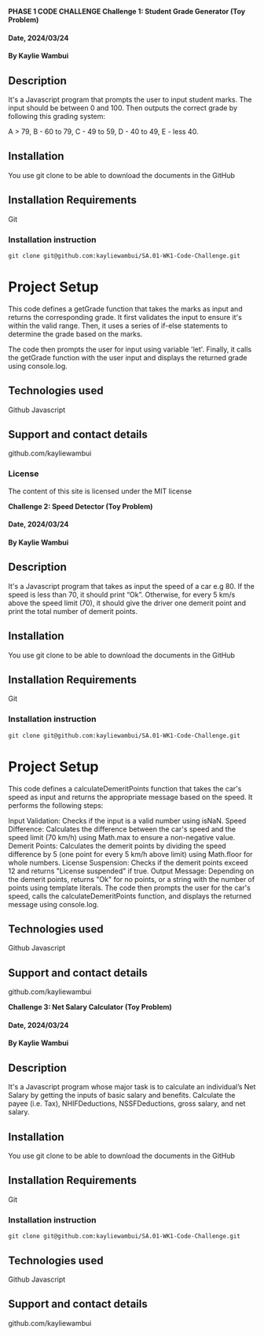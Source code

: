 **PHASE 1 CODE CHALLENGE
Challenge 1: Student Grade Generator (Toy Problem)**
#### Date, 2024/03/24

#### By Kaylie Wambui

## Description
It's a Javascript program that prompts the user to input student marks. The input should be between 0 and 100. Then outputs the correct grade by following this grading system: 

A > 79, B - 60 to 79, C -  49 to 59, D - 40 to 49, E - less 40.

## Installation
You use git clone to be able to download the documents in the GitHub

## Installation Requirements
Git

### Installation instruction
```
git clone git@github.com:kayliewambui/SA.01-WK1-Code-Challenge.git
```

# Project Setup
This code defines a getGrade function that takes the marks as input and returns the corresponding grade. It first validates the input to ensure it's within the valid range. Then, it uses a series of if-else statements to determine the grade based on the marks.

The code then prompts the user for input using variable 'let'. Finally, it calls the getGrade function with the user input and displays the returned grade using console.log.

## Technologies used
Github
Javascript

## Support and contact details
github.com/kayliewambui

### License
The content of this site is licensed under the MIT license

**Challenge 2: Speed Detector (Toy Problem)**
#### Date, 2024/03/24

#### By Kaylie Wambui

## Description
It's a Javascript program that takes as input the speed of a car e.g 80. If the speed is less than 70, it should print “Ok”. Otherwise, for every 5 km/s above the speed limit (70), it should give the driver one demerit point and print the total number of demerit points.

## Installation
You use git clone to be able to download the documents in the GitHub

## Installation Requirements
Git

### Installation instruction
```
git clone git@github.com:kayliewambui/SA.01-WK1-Code-Challenge.git
```
# Project Setup
This code defines a calculateDemeritPoints function that takes the car's speed as input and returns the appropriate message based on the speed. It performs the following steps:

Input Validation: Checks if the input is a valid number using isNaN.
Speed Difference: Calculates the difference between the car's speed and the speed limit (70 km/h) using Math.max to ensure a non-negative value.
Demerit Points: Calculates the demerit points by dividing the speed difference by 5 (one point for every 5 km/h above limit) using Math.floor for whole numbers.
License Suspension: Checks if the demerit points exceed 12 and returns "License suspended" if true.
Output Message: Depending on the demerit points, returns "Ok" for no points, or a string with the number of points using template literals.
The code then prompts the user for the car's speed, calls the calculateDemeritPoints function, and displays the returned message using console.log.

## Technologies used
Github
Javascript

## Support and contact details
github.com/kayliewambui

**Challenge 3: Net Salary Calculator (Toy Problem)**
#### Date, 2024/03/24

#### By Kaylie Wambui

## Description
It's a Javascript program whose major task is to calculate an individual’s Net Salary by getting the inputs of basic salary and benefits. Calculate the payee (i.e. Tax), NHIFDeductions, NSSFDeductions, gross salary, and net salary. 
## Installation
You use git clone to be able to download the documents in the GitHub

## Installation Requirements
Git

### Installation instruction
```
git clone git@github.com:kayliewambui/SA.01-WK1-Code-Challenge.git
```
## Technologies used
Github
Javascript

## Support and contact details
github.com/kayliewambui

